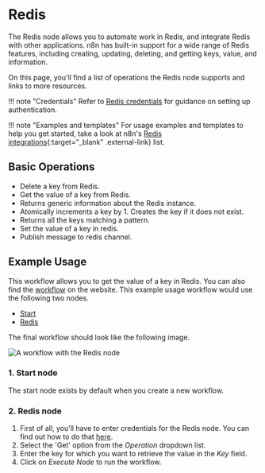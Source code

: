 # Redis

The Redis node allows you to automate work in Redis, and integrate Redis with other applications. n8n has built-in support for a wide range of Redis features, including creating, updating, deleting, and getting keys, value, and information. 

On this page, you'll find a list of operations the Redis node supports and links to more resources.

!!! note "Credentials"
    Refer to [Redis credentials](https://docs.n8n.io/integrations/builtin/credentials/redis/) for guidance on setting up authentication. 

!!! note "Examples and templates"
    For usage examples and templates to help you get started, take a look at n8n's [Redis integrations](https://n8n.io/integrations/redis/){:target="_blank" .external-link} list.


## Basic Operations

* Delete a key from Redis.
* Get the value of a key from Redis.
* Returns generic information about the Redis instance.
* Atomically increments a key by 1. Creates the key if it does not exist.
* Returns all the keys matching a pattern.
* Set the value of a key in redis.
* Publish message to redis channel.


## Example Usage

This workflow allows you to get the value of a key in Redis. You can also find the [workflow](https://n8n.io/workflows/557) on the website. This example usage workflow would use the following two nodes.
- [Start](/integrations/builtin/core-nodes/n8n-nodes-base.start/)
- [Redis]()

The final workflow should look like the following image.

![A workflow with the Redis node](/_images/integrations/builtin/app-nodes/redis/workflow.png)

### 1. Start node

The start node exists by default when you create a new workflow.

### 2. Redis node

1. First of all, you'll have to enter credentials for the Redis node. You can find out how to do that [here](/integrations/builtin/credentials/redis/).
2. Select the 'Get' option from the *Operation* dropdown list.
3. Enter the key for which you want to retrieve the value in the *Key* field.
4. Click on *Execute Node* to run the workflow.





